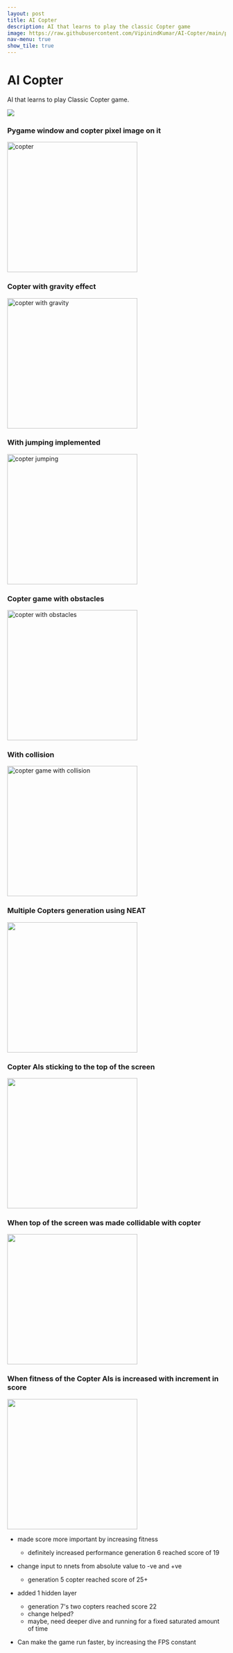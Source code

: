 ```yaml
---
layout: post
title: AI Copter
description: AI that learns to play the classic Copter game
image: https://raw.githubusercontent.com/VipinindKumar/AI-Copter/main/progress/9-score.gif
nav-menu: true
show_tile: true
---
```



# AI Copter
AI that learns to play Classic Copter game.

<img src="https://raw.githubusercontent.com/VipinindKumar/AI-Copter/main/progress/9-score.gif"/>

### Pygame window and copter pixel image on it
<img src="https://raw.githubusercontent.com/VipinindKumar/AI-Copter/main/progress/1.png" alt="copter" width="300"/>

### Copter with gravity effect
<img src="https://raw.githubusercontent.com/VipinindKumar/AI-Copter/main/progress/2-gravity.gif" alt="copter with gravity" width="300">

### With jumping implemented
<img src="https://raw.githubusercontent.com/VipinindKumar/AI-Copter/main/progress/3-jumping.gif" alt="copter jumping" width="300"/>

### Copter game with obstacles
<img src="https://raw.githubusercontent.com/VipinindKumar/AI-Copter/main/progress/4-obstacles.gif" alt="copter with obstacles" width="300"/>

### With collision
<img src="https://raw.githubusercontent.com/VipinindKumar/AI-Copter/main/progress/5-collision.gif" alt="copter game with collision" width="300"/>

### Multiple Copters generation using NEAT
<img src="https://raw.githubusercontent.com/VipinindKumar/AI-Copter/main/progress/6-copters.gif" width="300"/>

### Copter AIs sticking to the top of the screen
<img src="https://raw.githubusercontent.com/VipinindKumar/AI-Copter/main/progress/7-toprider.gif" width="300"/>

### When top of the screen was made collidable with copter
<img src="https://raw.githubusercontent.com/VipinindKumar/AI-Copter/main/progress/8-working.gif" width="300"/>

### When fitness of the Copter AIs is increased with increment in score
<img src="https://raw.githubusercontent.com/VipinindKumar/AI-Copter/main/progress/9-score.gif" width="300"/>

- made score more important by increasing fitness 
  - definitely increased performance generation 6 reached score of 19

- change input to nnets from absolute value to -ve and +ve
  - generation 5 copter reached score of 25+

- added 1 hidden layer
  - generation 7's two copters reached score 22
  - change helped?
  - maybe, need deeper dive and running for a fixed saturated amount of time
  
- Can make the game run faster, by increasing the FPS constant
